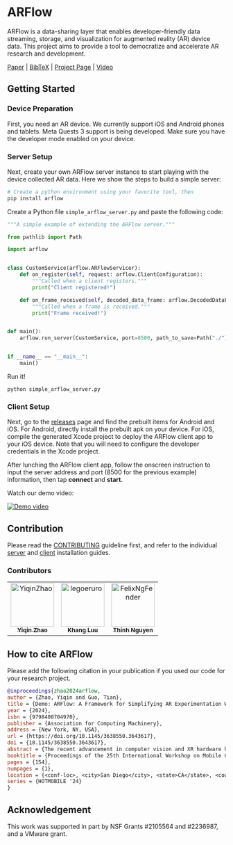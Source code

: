 # ARFlow

ARFlow is a data-sharing layer that enables developer-friendly data streaming, storage, and visualization for augmented reality (AR) device data.
This project aims to provide a tool to democratize and accelerate AR research and development.

[Paper](https://doi.org/10.1145/3638550.3643617) | [BibTeX](#how-to-cite-arflow) | [Project Page](https://cake.wpi.edu/ARFlow/) | [Video](https://youtu.be/mml8YrCgfTk)

## Getting Started

### Device Preparation

First, you need an AR device.
We currently support iOS and Android phones and tablets. Meta Quests 3 support is being developed.
Make sure you have the developer mode enabled on your device.

### Server Setup

Next, create your own ARFlow server instance to start playing with the device collected AR data. Here we show the steps to build a simple server:

```bash
# Create a python environment using your favorite tool, then
pip install arflow
```

Create a Python file `simple_arflow_server.py` and paste the following code:

```python
"""A simple example of extending the ARFlow server."""

from pathlib import Path

import arflow


class CustomService(arflow.ARFlowServicer):
    def on_register(self, request: arflow.ClientConfiguration):
        """Called when a client registers."""
        print("Client registered!")

    def on_frame_received(self, decoded_data_frame: arflow.DecodedDataFrame):
        """Called when a frame is received."""
        print("Frame received!")


def main():
    arflow.run_server(CustomService, port=8500, path_to_save=Path("./"))


if __name__ == "__main__":
    main()
```

Run it!

```
python simple_arflow_server.py
```

### Client Setup

Next, go to the [releases](https://github.com/cake-lab/ARFlow/releases) page and find the prebuilt items for Android and iOS.
For Android, directly install the prebuilt apk on your device. For iOS, compile the generated Xcode project to deploy the ARFlow client app to your iOS device. Note that you will need to configure the developer credentials in the Xcode project.

After lunching the ARFlow client app, follow the onscreen instruction to input the server address and port (8500 for the previous example) information, then tap **connect** and **start**.

Watch our demo video:

[![Demo video](https://img.youtube.com/vi/mml8YrCgfTk/maxresdefault.jpg)](https://youtu.be/mml8YrCgfTk)

## Contribution

Please read the [CONTRIBUTING](./CONTRIBUTING.md) guideline first, and refer to the individual [server](./python/README.md) and [client](./unity/README.md) installation guides.

### Contributors

<!-- readme: contributors -start -->
<table>
	<tbody>
		<tr>
            <td align="center">
                <a href="https://github.com/YiqinZhao">
                    <img src="https://avatars.githubusercontent.com/u/11468820?v=4" width="100;" alt="YiqinZhao"/>
                    <br />
                    <sub><b>Yiqin Zhao</b></sub>
                </a>
            </td>
            <td align="center">
                <a href="https://github.com/legoeruro">
                    <img src="https://avatars.githubusercontent.com/u/68761938?v=4" width="100;" alt="legoeruro"/>
                    <br />
                    <sub><b>Khang Luu</b></sub>
                </a>
            </td>
            <td align="center">
                <a href="https://github.com/FelixNgFender">
                    <img src="https://avatars.githubusercontent.com/u/75899581?v=4" width="100;" alt="FelixNgFender"/>
                    <br />
                    <sub><b>Thinh Nguyen</b></sub>
                </a>
            </td>
		</tr>
	<tbody>
</table>
<!-- readme: contributors -end -->

## How to cite ARFlow

Please add the following citation in your publication if you used our code for your research project.

```bibtex
@inproceedings{zhao2024arflow,
author = {Zhao, Yiqin and Guo, Tian},
title = {Demo: ARFlow: A Framework for Simplifying AR Experimentation Workflow},
year = {2024},
isbn = {9798400704970},
publisher = {Association for Computing Machinery},
address = {New York, NY, USA},
url = {https://doi.org/10.1145/3638550.3643617},
doi = {10.1145/3638550.3643617},
abstract = {The recent advancement in computer vision and XR hardware has ignited the community's interest in AR systems research. Similar to traditional systems research, the evaluation of AR systems involves capturing real-world data with AR hardware and iteratively evaluating the targeted system designs [1]. However, it is challenging to conduct scalable and reproducible AR experimentation [2] due to two key reasons. First, there is a lack of integrated framework support in real-world data capturing, which makes it a time-consuming process. Second, AR data often exhibits characteristics, including temporal and spatial variations, and is in a multi-modal format, which makes it difficult to conduct controlled evaluations.},
booktitle = {Proceedings of the 25th International Workshop on Mobile Computing Systems and Applications},
pages = {154},
numpages = {1},
location = {<conf-loc>, <city>San Diego</city>, <state>CA</state>, <country>USA</country>, </conf-loc>},
series = {HOTMOBILE '24}
}
```

## Acknowledgement

This work was supported in part by NSF Grants #2105564 and #2236987, and a VMware grant.
